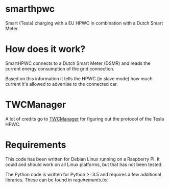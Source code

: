# smarthpwc
Smart (Tesla) charging with a EU HPWC in combination with a Dutch Smart Meter.

# How does it work?
SmartHPWC connects to a Dutch Smart Meter (DSMR) and reads the current energy consumption of the grid connection.

Based on this information it tells the HPWC (in slave mode) how much current it's allowed to advertise to the connected car.

# TWCManager
A lot of credits go to [TWCManager](https://github.com/cdragon/TWCManager) for figuring out the protocol of the Tesla HPWC.

# Requirements
This code has been written for Debian Linux running on a Raspberry Pi. It could and should work on all Linux platforms, but
that has not been tested.

The Python code is written for Python >=3.5 and requires a few additional libraries. These can be found in *requirements.txt*
